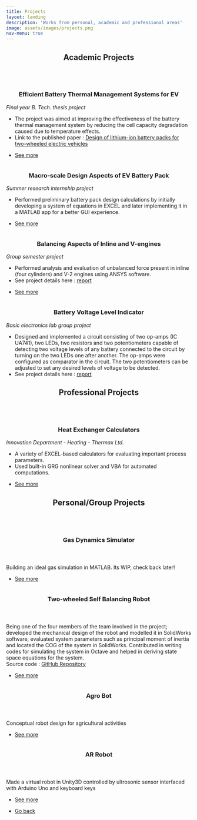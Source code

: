 ```yaml
---
title: Projects
layout: landing
description: 'Works from personal, academic and professional areas'
image: assets/images/projects.png
nav-menu: true
---
```


<!-- Main -->
<div id="main">

<!-- One -->
<section id="one">
	<div class="inner">
		<header class="major">
			<h2>Academic Projects</h2>
		</header>
	</div>
</section>

<!-- Two -->
<section id="two" class="spotlights">
    <section>
        <a href="Project_pages/battery.html" class="image">
            <img src="{% link assets/Project_files/Battery/Tap_temp_distri.png %}" alt="" data-position="center center" />
        </a>
        <div class="content">
            <div class="inner">
                <header class="major" style="margin:0;">
                    <h3>Efficient Battery Thermal Management Systems for EV</h3>
                </header>
                <p><em>Final year B. Tech. thesis project</em></p>
                <ul>
                    <li>The project was aimed at improving the effectiveness of the battery thermal management system by reducing the cell capacity degradation caused due to temperature effects.</li>
                    <li>Link to the published paper : <a href="https://onlinelibrary.wiley.com/doi/abs/10.1002/est2.458" target="_blank">Design of lithium-ion battery packs for two-wheeled electric vehicles</a></li>
                </ul>
                <ul class="actions">
                    <li><a href="Project_pages/battery.html" class="button">See more</a></li>
                </ul>
            </div>
        </div>
    </section>
    <section>
        <a href="Project_pages/pack_design.html" class="image">
            <img src="{% link assets/Project_files/Pack_design/sliders.JPG %}" alt="" data-position="center center" />
        </a>
        <div class="content">
            <div class="inner">
                <header class="major" style="margin:0;">
                    <h3>Macro-scale Design Aspects of EV Battery Pack</h3>
                </header>
                <p><em>Summer research internship project</em></p>
                <ul>
                    <li>Performed preliminary battery pack design calculations by initially developing a system of equations in EXCEL and later implementing it in a MATLAB app for a better GUI experience.</li>
                </ul>
                <ul class="actions">
                    <li><a href="Project_pages/pack_design.html" class="button">See more</a></li>
                </ul>
            </div>
        </div>
    </section>
    <section>
        <a href="Project_pages/engine.html" class="image">
            <img src="{% link assets/Project_files/Engine_analysis/inline_engine.PNG %}" alt="" data-position="center center" />
        </a>
        <div class="content">
            <div class="inner">
                <header class="major" style="margin:0;">
                    <h3>Balancing Aspects of Inline and V-engines</h3>
                </header>
                <p><em>Group semester project</em></p>
                <ul>
                    <li>Performed analysis and evaluation of unbalanced force present in inline (four cylinders) and V-2 engines using ANSYS software.</li>
                    <li>See project details here : <a href="../assets/Project_files/Engine_analysis/engine_report.pdf" target="_blank">report</a></li>
                </ul> 
                <ul class="actions">
                    <li><a href="Project_pages/engine.html" class="button">See more</a></li>
                </ul>
            </div>
        </div>
    </section>
    <section>
        <img src="{% link assets/Project_files/BE_lab_project_circuit.PNG %}" alt="" data-position="center center" class="image"/>
        <div class="content">
            <div class="inner">
                <header class="major" style="margin:0;">
                    <h3>Battery Voltage Level Indicator</h3>
                </header>
                <p><em>Basic electronics lab group project</em></p>
                <ul>
                    <li>Designed and implemented a circuit consisting of two op-amps (IC UA741), two LEDs, two resistors and
                    two potentiometers capable of detecting two voltage levels of any battery connected to the circuit by
                    turning on the two LEDs one after another. The op-amps were configured as comparator in the circuit. The two potentiometers can be adjusted to set any desired levels of voltage to be detected.</li>
                    <li>See project details here : <a href="../assets/Project_files/BE_lab_project_report.pdf" target="_blank">report</a></li>
                </ul>
            </div>
        </div>
    </section>
</section>

<!-- Three -->
<section id="three">
	<div class="inner">
		<header class="major">
			<h2>Professional Projects</h2>
		</header>
	</div>
</section>

<!-- Four -->
<section id="four" class="spotlights">
    <section>
        <a href="Project_pages/thermal_calcs.html" class="image">
            <img src="{% link assets/Project_files/Thermal_calcs/film_temp.png %}" alt="" data-position="center center" />
        </a>
        <div class="content">
            <div class="inner">
                <header class="major" style="margin:0;">
                    <h3>Heat Exchanger Calculators</h3>
                </header>
                <p><em>Innovation Department - Heating - Thermax Ltd.</em></p>
                <ul>
                    <li>A variety of EXCEL-based calculators for evaluating important process parameters.</li>
                    <li>Used built-in GRG nonlinear solver and VBA for automated computations.</li>
                </ul>
                <ul class="actions">
                    <li><a href="Project_pages/thermal_calcs.html" class="button">See more</a></li>
                </ul>
            </div>
        </div>
    </section>
</section>

<!-- Five -->
<section id="five">
	<div class="inner">
		<header class="major">
			<h2>Personal/Group Projects</h2>
		</header>
	</div>
</section>

<!-- Six -->
<section id="six" class="spotlights">
    <section>
        <a href="Project_pages/gas_sim.html" class="image">
            <img src="{% link assets/Project_files/Gas_sim/collisionless_gas.png %}" alt="" data-position="center center" />
        </a>
        <div class="content">
            <div class="inner">
                <header class="major">
                    <h3>Gas Dynamics Simulator</h3>
                </header>
                <p>Building an ideal gas simulation in MATLAB. Its WIP, check back later!</p>
                <ul class="actions">
                    <li><a href="Project_pages/gas_sim.html" class="button">See more</a></li>
                </ul>
            </div>
        </div>
    </section>
    <section>
        <a href="Project_pages/balance_bot.html" class="image">
            <img src="{% link assets/Project_files/Balance_bot/final_bot_design.jpg %}" alt="" data-position="center center" />
        </a>
        <div class="content">
            <div class="inner">
                <header class="major">
                    <h3>Two-wheeled Self Balancing Robot</h3>
                </header>
                <p>Being one of the four members of the team involved in the project; developed the mechanical design of the robot and modelled it in SolidWorks software, evaluated system parameters such as principal moment of inertia and located the COG of the system in SolidWorks. Contributed in writing codes for simulating the system in Octave and helped in deriving state space equations for the system. <br> 
                Source code : <a href="https://github.com/RajShah-1/Balance-Bot" target="_blank">GitHub Repository</a></p> 
                <ul class="actions">
                    <li><a href="Project_pages/balance_bot.html" class="button">See more</a></li>
                </ul>
            </div>
        </div>
    </section>
    <section>
        <a href="Project_pages/agro_bot.html" class="image">
            <img src="{% link assets/Project_files/Agro_bot/agrobot.JPG %}" alt="" data-position="center center" />
        </a>
        <div class="content">
            <div class="inner">
                <header class="major">
                    <h3>Agro Bot</h3>
                </header>
                <p>Conceptual robot design for agricultural activities</p> 
                <ul class="actions">
                    <li><a href="Project_pages/agro_bot.html" class="button">See more</a></li>
                </ul>
            </div>
        </div>
    </section>
    <section>
        <a href="Project_pages/ar_bot.html" class="image">
            <img src="{% link assets/Project_files/AR_robot/ARbot.PNG %}" alt="" data-position="center center" />
        </a>
        <div class="content">
            <div class="inner">
                <header class="major">
                    <h3>AR Robot</h3>
                </header>
                <p>Made a virtual robot in Unity3D controlled by ultrosonic sensor interfaced with Arduino Uno and keyboard keys</p> 
                <ul class="actions">
                    <li><a href="Project_pages/ar_bot.html" class="button">See more</a></li>
                </ul>
            </div>
        </div>
    </section>
</section>

<!-- Seven -->
<section id="seven">
    <div class="inner">
        <ul class="actions">
            <li><a href="/dhruvaljavia.github.io/" class="button">Go back</a></li>
        </ul>
    </div>
</section>

